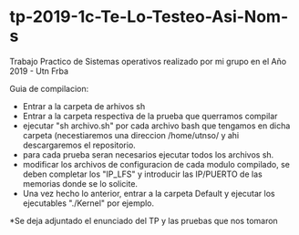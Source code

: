 # tp-2019-1c-Te-Lo-Testeo-Asi-Nom-s

Trabajo Practico de Sistemas operativos realizado por mi grupo en el Año 2019 - Utn Frba

Guia de compilacion:
  - Entrar a la carpeta de arhivos sh
  - Entrar a la carpeta respectiva de la prueba que querramos compilar
  - ejecutar "sh archivo.sh" por cada archivo bash que tengamos en dicha carpeta (necestiaremos una direccion /home/utnso/ y ahi descargaremos el repositorio.
  - para cada prueba seran necesarios ejecutar todos los archivos sh.
  - modificar los archivos de configuracion de cada modulo compilado, se deben completar los "IP_LFS" y introducir las IP/PUERTO de las memorias donde se lo solicite.
  - Una vez hecho lo anterior, entrar a la carpeta Default y ejecutar los ejecutables "./Kernel" por ejemplo.
  
  *Se deja adjuntado el enunciado del TP y las pruebas que nos tomaron
